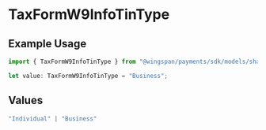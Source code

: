 # TaxFormW9InfoTinType

## Example Usage

```typescript
import { TaxFormW9InfoTinType } from "@wingspan/payments/sdk/models/shared";

let value: TaxFormW9InfoTinType = "Business";
```

## Values

```typescript
"Individual" | "Business"
```